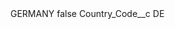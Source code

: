 <?xml version="1.0" encoding="UTF-8"?>
<CustomMetadata xmlns="http://soap.sforce.com/2006/04/metadata" xmlns:xsi="http://www.w3.org/2001/XMLSchema-instance" xmlns:xsd="http://www.w3.org/2001/XMLSchema">
    <label>GERMANY</label>
    <protected>false</protected>
    <values>
        <field>Country_Code__c</field>
        <value xsi:type="xsd:string">DE</value>
    </values>
</CustomMetadata>
